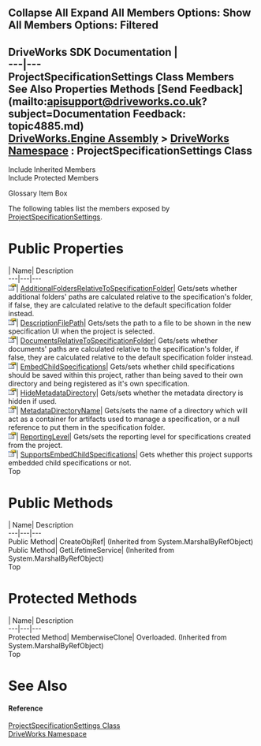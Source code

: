 Collapse All Expand All Members Options: Show All  Members Options: Filtered   
---  
DriveWorks SDK Documentation  |   
---|---  
ProjectSpecificationSettings Class Members   
See Also Properties Methods [Send Feedback](mailto:apisupport@driveworks.co.uk?subject=Documentation Feedback: topic4885.md)  
[DriveWorks.Engine Assembly](topic2156.md) > [DriveWorks Namespace](topic2159.md) : ProjectSpecificationSettings Class  
---  
  
Include Inherited Members    
Include Protected Members  


Glossary Item Box

The following tables list the members exposed by [ProjectSpecificationSettings](topic4885.md).

# Public Properties

| Name| Description  
---|---|---  
![Public Property](dotnetimages/publicProperty.gif)| [AdditionalFoldersRelativeToSpecificationFolder](topic4891.md)| Gets/sets whether additional folders' paths are calculated relative to the specification's folder, if false, they are calculated relative to the default specification folder instead.   
![Public Property](dotnetimages/publicProperty.gif)| [DescriptionFilePath](topic4892.md)| Gets/sets the path to a file to be shown in the new specification UI when the project is selected.   
![Public Property](dotnetimages/publicProperty.gif)| [DocumentsRelativeToSpecificationFolder](topic4893.md)| Gets/sets whether documents' paths are calculated relative to the specification's folder, if false, they are calculated relative to the default specification folder instead.   
![Public Property](dotnetimages/publicProperty.gif)| [EmbedChildSpecifications](topic4894.md)| Gets/sets whether child specifications should be saved within this project, rather than being saved to their own directory and being registered as it's own specification.   
![Public Property](dotnetimages/publicProperty.gif)| [HideMetadataDirectory](topic4895.md)| Gets/sets whether the metadata directory is hidden if used.   
![Public Property](dotnetimages/publicProperty.gif)| [MetadataDirectoryName](topic4896.md)| Gets/sets the name of a directory which will act as a container for artifacts used to manage a specification, or a null reference to put them in the specification folder.   
![Public Property](dotnetimages/publicProperty.gif)| [ReportingLevel](topic4897.md)| Gets/sets the reporting level for specifications created from the project.   
![Public Property](dotnetimages/publicProperty.gif)| [SupportsEmbedChildSpecifications](topic4898.md)| Gets whether this project supports embedded child specifications or not.   
Top

# Public Methods

| Name| Description  
---|---|---  
Public Method| CreateObjRef|  (Inherited from System.MarshalByRefObject)  
Public Method| GetLifetimeService|  (Inherited from System.MarshalByRefObject)  
Top

# Protected Methods

| Name| Description  
---|---|---  
Protected Method| MemberwiseClone| Overloaded. (Inherited from System.MarshalByRefObject)  
Top

# See Also

#### Reference

[ProjectSpecificationSettings Class](topic4885.md)   
[DriveWorks Namespace](topic2159.md)


